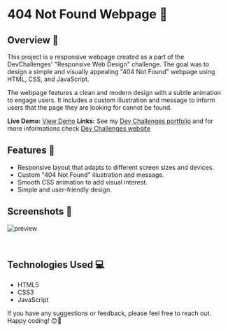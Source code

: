 # 404 Not Found Webpage 🚀

## Overview 📝

This project is a responsive webpage created as a part of the DevChallenges' "Responsive Web Design" challenge. The goal was to design a simple and visually appealing "404 Not Found" webpage using HTML, CSS, and JavaScript.

The webpage features a clean and modern design with a subtle animation to engage users. It includes a custom illustration and message to inform users that the page they are looking for cannot be found.

**Live Demo:** [View Demo](https://)
**Links:**
See my [Dev Challenges portfolio](https://portfolio.devchallenges.io/rahil1202) and for more informations check [Dev Challenges website](https://devchallenges.io/)

## Features 🌟

- Responsive layout that adapts to different screen sizes and devices.
- Custom "404 Not Found" illustration and message.
- Smooth CSS animation to add visual interest.
- Simple and user-friendly design.

## Screenshots 📸
![preview](https://github.com/rahil1202/dev-challanges/assets/104057403/7274d5e3-7881-4c49-82a7-373711e60d0b)

<br>


## Technologies Used 💻

- HTML5
- CSS3
- JavaScript



If you have any suggestions or feedback, please feel free to reach out. Happy coding! 😊🚀
